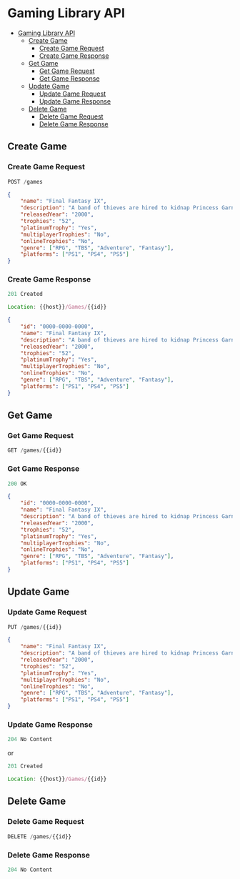 # Gaming Library API

- [Gaming Library API](#gaming-library-api)
  - [Create Game](#create-game)
    - [Create Game Request](#create-game-request)
    - [Create Game Response](#create-game-response)
  - [Get Game](#get-game)
    - [Get Game Request](#get-game-request)
    - [Get Game Response](#get-game-response)
  - [Update Game](#update-game)
    - [Update Game Request](#update-game-request)
    - [Update Game Response](#update-game-response)
  - [Delete Game](#delete-game)
    - [Delete Game Request](#delete-game-request)
    - [Delete Game Response](#delete-game-response)

## Create Game

### Create Game Request

```js
POST /games
```

```json
{
	"name": "Final Fantasy IX",
	"description": "A band of thieves are hired to kidnap Princess Garnet of Alexandria. After they succeed, they end up becoming her guardians. And while protecting the fair Princess from a powerful evil...they hold the fate of the world in their hands. Play along on the epic journey filled with danger, mystery, war and love.",
	"releasedYear": "2000",
    "trophies": "52",
    "platinumTrophy": "Yes",
    "multiplayerTrophies": "No",
    "onlineTrophies": "No",
    "genre": ["RPG", "TBS", "Adventure", "Fantasy"],
    "platforms": ["PS1", "PS4", "PS5"]
}
```

### Create Game Response

```js
201 Created
```

```js
Location: {{host}}/Games/{{id}}
```

```json
{
    "id": "0000-0000-0000",
	"name": "Final Fantasy IX",
	"description": "A band of thieves are hired to kidnap Princess Garnet of Alexandria. After they succeed, they end up becoming her guardians. And while protecting the fair Princess from a powerful evil...they hold the fate of the world in their hands. Play along on the epic journey filled with danger, mystery, war and love.",
	"releasedYear": "2000",
    "trophies": "52",
    "platinumTrophy": "Yes",
    "multiplayerTrophies": "No",
    "onlineTrophies": "No",
    "genre": ["RPG", "TBS", "Adventure", "Fantasy"],
    "platforms": ["PS1", "PS4", "PS5"]
}
```

## Get Game

### Get Game Request

```js
GET /games/{{id}}
```

### Get Game Response

```js
200 OK
```

```json
{
    "id": "0000-0000-0000",
	"name": "Final Fantasy IX",
	"description": "A band of thieves are hired to kidnap Princess Garnet of Alexandria. After they succeed, they end up becoming her guardians. And while protecting the fair Princess from a powerful evil...they hold the fate of the world in their hands. Play along on the epic journey filled with danger, mystery, war and love.",
	"releasedYear": "2000",
    "trophies": "52",
    "platinumTrophy": "Yes",
    "multiplayerTrophies": "No",
    "onlineTrophies": "No",
    "genre": ["RPG", "TBS", "Adventure", "Fantasy"],
    "platforms": ["PS1", "PS4", "PS5"]
}
```

## Update Game

### Update Game Request

```js
PUT /games/{{id}}
```

```json
{
	"name": "Final Fantasy IX",
	"description": "A band of thieves are hired to kidnap Princess Garnet of Alexandria. After they succeed, they end up becoming her guardians. And while protecting the fair Princess from a powerful evil...they hold the fate of the world in their hands. Play along on the epic journey filled with danger, mystery, war and love.",
	"releasedYear": "2000",
    "trophies": "52",
    "platinumTrophy": "Yes",
    "multiplayerTrophies": "No",
    "onlineTrophies": "No",
    "genre": ["RPG", "TBS", "Adventure", "Fantasy"],
    "platforms": ["PS1", "PS4", "PS5"]
}
```

### Update Game Response

```js
204 No Content
```
or

```js
201 Created
```

```js
Location: {{host}}/Games/{{id}}
```

## Delete Game

### Delete Game Request

```js
DELETE /games/{{id}}
```

### Delete Game Response

```js
204 No Content
```
